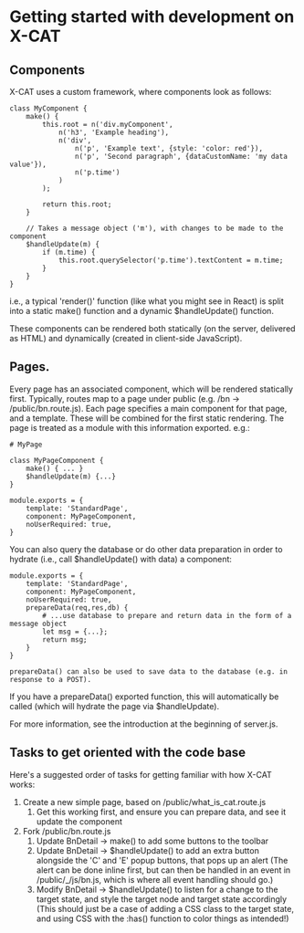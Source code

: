 # Getting started with development on X-CAT

## Components

X-CAT uses a custom framework, where components look as follows:

```
class MyComponent {
    make() {
        this.root = n('div.myComponent',
            n('h3', 'Example heading'),
            n('div',
                n('p', 'Example text', {style: 'color: red'}),
                n('p', 'Second paragraph', {dataCustomName: 'my data value'}),
                n('p.time')
            )
        );

        return this.root;
    }

    // Takes a message object ('m'), with changes to be made to the component
    $handleUpdate(m) {
        if (m.time) {
            this.root.querySelector('p.time').textContent = m.time;
        }
    }
}
```

i.e., a typical 'render()' function (like what you might see in React) is split into a static make() function
and a dynamic $handleUpdate() function.

These components can be rendered both statically (on the server, delivered as HTML) and dynamically (created in client-side
JavaScript).

## Pages.

Every page has an associated component, which will be rendered statically first. Typically, routes map to a page under public
(e.g. /bn -> /public/bn.route.js).
Each page specifies a main component for that page, and a template. These will be combined for the first static rendering.
The page is treated as a module with this information exported. e.g.:

```
# MyPage

class MyPageComponent {
    make() { ... }
    $handleUpdate(m) {...}
}

module.exports = {
	template: 'StandardPage',
	component: MyPageComponent,
	noUserRequired: true,
}
```

You can also query the database or do other data preparation in order to hydrate (i.e., call $handleUpdate() with data)
a component:

```
module.exports = {
	template: 'StandardPage',
	component: MyPageComponent,
	noUserRequired: true,
    prepareData(req,res,db) {
        # ...use database to prepare and return data in the form of a message object
        let msg = {...};
        return msg;
    }
}

prepareData() can also be used to save data to the database (e.g. in response to a POST).
```

If you have a prepareData() exported function, this will automatically be called (which will hydrate the page via $handleUpdate).

For more information, see the introduction at the beginning of server.js.

## Tasks to get oriented with the code base

Here's a suggested order of tasks for getting familiar with how X-CAT works:

1. Create a new simple page, based on /public/what_is_cat.route.js
    1. Get this working first, and ensure you can prepare data, and see it update the component
2. Fork /public/bn.route.js
    1. Update BnDetail -> make() to add some buttons to the toolbar
    2. Update BnDetail -> $handleUpdate() to add an extra button alongside the 'C' and 'E' popup buttons, that pops up an alert
        (The alert can be done inline first, but can then be handled in an event in /public/_/js/bn.js, which is where all event
        handling should go.)
    3. Modify BnDetail -> $handleUpdate() to listen for a change to the target state, and style the target node and target state accordingly
        (This should just be a case of adding a CSS class to the target state, and using CSS with the :has() function to color things as intended!) 